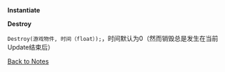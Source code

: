 **Instantiate** 

**Destroy** 

`Destroy(游戏物件, 时间（float）);`，时间默认为0（然而销毁总是发生在当前Update结束后） 

[Back to Notes](https://github.com/Vincent-zz/Unity/blob/main/UnityNotes.md)